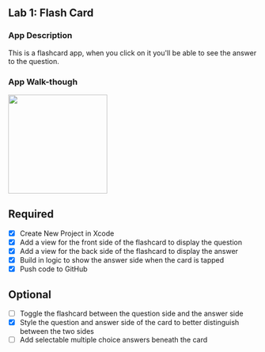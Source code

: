 ## Lab 1: Flash Card

### App Description
This is a flashcard app, when you click on it you'll be able to see the answer to the question. 

### App Walk-though
<img src="https://user-images.githubusercontent.com/22526253/190436753-3ee9f3cf-92fd-49c0-b405-99bf01e1ba7b.gif" width=200><br>

## Required
- [x] Create New Project in Xcode
- [x] Add a view for the front side of the flashcard to display the question
- [x] Add a view for the back side of the flashcard to display the answer
- [x] Build in logic to show the answer side when the card is tapped
- [x] Push code to GitHub
## Optional
- [ ] Toggle the flashcard between the question side and the answer side
- [x] Style the question and answer side of the card to better distinguish between the two sides
- [ ] Add selectable multiple choice answers beneath the card
